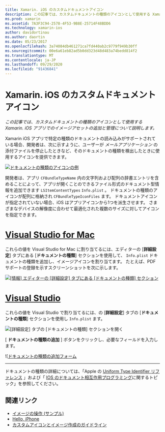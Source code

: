 ```yaml
---
title: Xamarin. iOS のカスタムドキュメントアイコン
description: この記事では、カスタムドキュメントの種類のアイコンとして使用する Xamarin. iOS アプリでのイメージアセットの追加と管理について説明します。
ms.prod: xamarin
ms.assetid: 7A3F3C94-2578-4F53-9B8E-25714F48BDD6
ms.technology: xamarin-ios
author: davidortinau
ms.author: daortin
ms.date: 05/23/2017
ms.openlocfilehash: 3a74084db461271ca7fd440ab2c9779f949b30ff
ms.sourcegitcommit: 00e6a61eb82ad5b0dd323d48d483a74bedd814f2
ms.translationtype: MT
ms.contentlocale: ja-JP
ms.lasthandoff: 09/29/2020
ms.locfileid: "91436841"
---
```

# <a name="custom-document-icons-in-xamarinios"></a>Xamarin. iOS のカスタムドキュメントアイコン

_この記事では、カスタムドキュメントの種類のアイコンとして使用する Xamarin. iOS アプリでのイメージアセットの追加と管理について説明します。_

Xamarin iOS アプリで特定の種類のドキュメントの読み込みがサポートされている場合、開発者は、次に示すように、ユーザーが *メールアプリケーション* の添付ファイルを停止したときなど、そのドキュメントの種類を検出したときに使用するアイコンを提供できます。

 [![ドキュメントの種類のアイコンの例](custom-document-types-images/17.png)](custom-document-types-images/17.png#lightbox)

開発者は、アプリ `CFBundleTypeName` 内の文字列および配列の辞書エントリを含めることによって、アプリが開くことのできるファイル形式のドキュメント型情報を追加できます `LSItemContentTypes` `Info.plist` 。 ドキュメントの種類のアイコンが配列に格納され `CFBundleTypeIconFiles` ます。 ドキュメントアイコンが指定されていない場合、iOS はアプリアイコンから1つを派生させます。
さまざまなデバイスの解像度に合わせて最適化された複数のサイズに対してアイコンを指定できます。 

# <a name="visual-studio-for-mac"></a>[Visual Studio for Mac](#tab/macos)

これらの値を Visual Studio for Mac に割り当てるには、エディターの [**詳細設定**] タブにある [**ドキュメントの種類**] セクションを使用して、 `Info.plist` ドキュメントの種類を追加し、イメージアイコンを割り当てます。 たとえば、PDF サポートの登録を示すスクリーンショットを次に示します。

 [![[情報] エディターの [詳細設定] タブにある [ドキュメントの種類] セクション](custom-document-types-images/18.png)](custom-document-types-images/18.png#lightbox)

# <a name="visual-studio"></a>[Visual Studio](#tab/windows)

これらの値を Visual Studio で割り当てるには、の [**詳細設定**] タブの [**ドキュメントの種類**] セクションを使用し `Info.plist` ます。

 ![[詳細設定] タブの [ドキュメントの種類] セクションを開く](custom-document-types-images/doc01w.png)

[ **ドキュメントの種類の追加** ] ボタンをクリックし、必要なフィールドを入力します。

![[ドキュメントの種類の追加フォーム](custom-document-types-images/doc02w.png)

-----

ドキュメントの種類の詳細については、「Apple の [Uniform Type Identifier リファレンス](https://developer.apple.com/library/ios/#documentation/Miscellaneous/Reference/UTIRef/Articles/System-DeclaredUniformTypeIdentifiers.html) 」および「 [IOS のドキュメント相互作用プログラミング](https://developer.apple.com/library/ios/#documentation/FileManagement/Conceptual/DocumentInteraction_TopicsForIOS/Introduction/Introduction.html)に関するトピック」を参照してください。

## <a name="related-links"></a>関連リンク

- [イメージの操作 (サンプル)](/samples/xamarin/ios-samples/workingwithimages)
- [Hello, iPhone](~/ios/get-started/hello-ios/index.md)
- [カスタムアイコンとイメージ作成のガイドライン](https://developer.apple.com/library/ios/#documentation/UserExperience/Conceptual/MobileHIG/IconsImages/IconsImages.html)